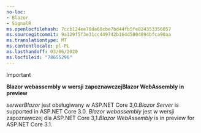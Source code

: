 ```yaml
---
no-loc:
- Blazor
- SignalR
ms.openlocfilehash: 7ccb124ee78da68cbe7bd44fb5fe824353356057
ms.sourcegitcommit: 9a129f5f3e31cc449742b164d5004894bfca90aa
ms.translationtype: MT
ms.contentlocale: pl-PL
ms.lasthandoff: 03/06/2020
ms.locfileid: "78655296"
---
```

> [!IMPORTANT]
> <span data-ttu-id="9c0e7-101">**Blazor webassembly w wersji zapoznawczej**</span><span class="sxs-lookup"><span data-stu-id="9c0e7-101">**Blazor WebAssembly in preview**</span></span>
>
> <span data-ttu-id="9c0e7-102">*serwerBlazor* jest obsługiwany w ASP.NET Core 3,0.</span><span class="sxs-lookup"><span data-stu-id="9c0e7-102">*Blazor Server* is supported in ASP.NET Core 3.0.</span></span> <span data-ttu-id="9c0e7-103">*Blazor webassembly* jest w wersji zapoznawczej dla ASP.NET Core 3,1.</span><span class="sxs-lookup"><span data-stu-id="9c0e7-103">*Blazor WebAssembly* is in preview for ASP.NET Core 3.1.</span></span>
